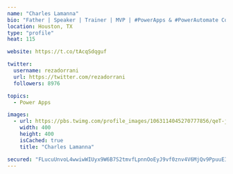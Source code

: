 ```yaml
---
name: "Charles Lamanna"
bio: "Father | Speaker | Trainer | MVP | #PowerApps & #PowerAutomate Community Super User | YouTuber Right-pointing triangle http://youtube.com/c/rezadorrani | Learn - Share - Clockwise rightwards and leftwards open circle arrows"
location: Houston, TX
type: "profile"
heat: 115

website: https://t.co/tAcqSdqguf

twitter:
  username: rezadorrani
  url: https://twitter.com/rezadorrani
  followers: 8976

topics:
  - Power Apps

images:
  - url: https://pbs.twimg.com/profile_images/1063114045270777856/qeT-jpWr_400x400.jpg
    width: 400
    height: 400
    isCached: true
    title: "Charles Lamanna"

secured: "FLucuUnvoL4wwiwWIUyx9W6B7S2tmvfLpnnOoEyJ9vf0znv4V6MjQv9PpuuEI5gqDAhmy3Slo3qIQLniGU0Jq1zNtDax2++AJjf9HE0PeysXReWn3GQQKSJFvBaFprWoQ5MzJg5yvkjiLJPclZxLZK/2tu3jPcF5sG6kETJfxCqKRs+EXGiO1GCfY94kwi1BGJIkHn2PEP78CG9KGMGtIYXhjNMcjwdqjDCoqQaMxFJPJYggPi9yCxssfT4Pi7FYXt+7KmBgyyM9F76UMFcFose6PbHR+mLj5tio+4gcnVrfoFxaAaQD38tUm3+hamt6xddgNQHBP4B5rQX0KvnD8AfmqoG6Ck32uJRMGYp2mzbMljTC10gSzM6rov9rPM9gvb8QFvS8auOmeSiVWar3iI7uPWOhxCct57f5yZ4Mup0=;jR+sxC2GA+xanSTsRjFDWg=="
---
```


